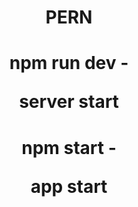 <h1 align="center">PERN</h1>
<h1 align="center">npm run dev -<p>server start</p> 
<h1 align="center">npm start -<p>app start</p> 
